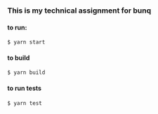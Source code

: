 ### This is my technical assignment for bunq
#### to run:
```
$ yarn start
```
#### to build
```
$ yarn build
```
#### to run tests
```
$ yarn test
```